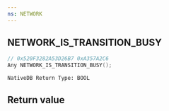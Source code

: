 ```yaml
---
ns: NETWORK
---
```

## NETWORK_IS_TRANSITION_BUSY

```c
// 0x520F3282A53D26B7 0xA357A2C6
Any NETWORK_IS_TRANSITION_BUSY();
```

```
NativeDB Return Type: BOOL
```

## Return value
